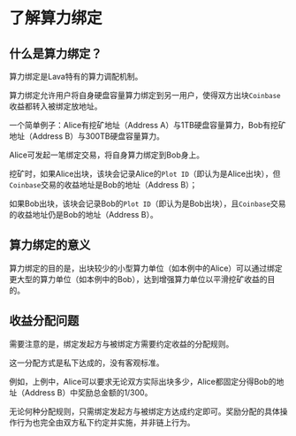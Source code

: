 # 了解算力绑定

## 什么是算力绑定？

算力绑定是Lava特有的算力调配机制。

算力绑定允许用户将自身硬盘容量算力绑定到另一用户，使得双方出块`Coinbase`收益都转入被绑定放地址。

一个简单例子：Alice有挖矿地址（Address A）与1TB硬盘容量算力，Bob有挖矿地址（Address B）与300TB硬盘容量算力。

Alice可发起一笔绑定交易，将自身算力绑定到Bob身上。

挖矿时，如果Alice出块，该块会记录Alice的`Plot ID`（即认为是Alice出块），但`Coinbase`交易的收益地址是Bob的地址（Address B）；

如果Bob出块，该块会记录Bob的`Plot ID`（即认为是Bob出块），且`Coinbase`交易的收益地址仍是Bob的地址（Address B）。

## 算力绑定的意义

算力绑定的目的是，出块较少的小型算力单位（如本例中的Alice）可以通过绑定更大型的算力单位（如本例中的Bob），达到增强算力单位以平滑挖矿收益的目的。

## 收益分配问题

需要注意的是，绑定发起方与被绑定方需要约定收益的分配规则。

这一分配方式是私下达成的，没有客观标准。

例如，上例中，Alice可以要求无论双方实际出块多少，Alice都固定分得Bob的地址（Address B）中奖励总金额的1/300。

无论何种分配规则，只需绑定发起方与被绑定方达成约定即可。奖励分配的具体操作行为也完全由双方私下约定并实施，并非链上行为。

